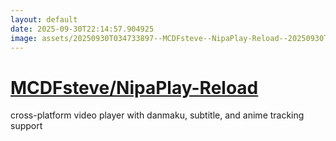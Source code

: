```yaml
---
layout: default
date: 2025-09-30T22:14:57.904925
image: assets/20250930T034733897--MCDFsteve--NipaPlay-Reload--20250930T035932998--cropped.png
---
```


# [MCDFsteve/NipaPlay-Reload](https://github.com/MCDFsteve/NipaPlay-Reload)

cross-platform video player with danmaku, subtitle, and anime tracking support
